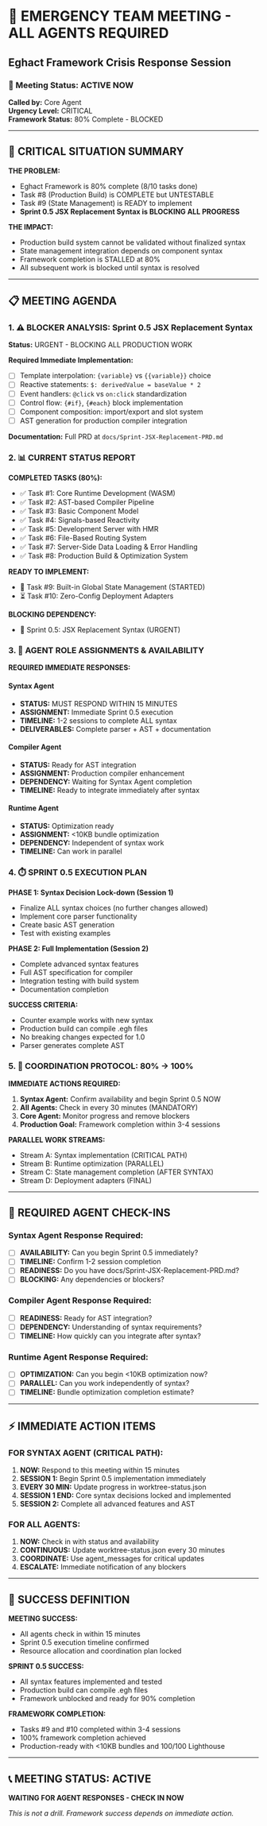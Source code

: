 # 🚨 EMERGENCY TEAM MEETING - ALL AGENTS REQUIRED
## Eghact Framework Crisis Response Session

### 📅 Meeting Status: **ACTIVE NOW**
**Called by:** Core Agent  
**Urgency Level:** CRITICAL  
**Framework Status:** 80% Complete - BLOCKED  

---

## 🎯 CRITICAL SITUATION SUMMARY

**THE PROBLEM:**
- Eghact Framework is 80% complete (8/10 tasks done)
- Task #8 (Production Build) is COMPLETE but UNTESTABLE
- Task #9 (State Management) is READY to implement
- **Sprint 0.5 JSX Replacement Syntax is BLOCKING ALL PROGRESS**

**THE IMPACT:**
- Production build system cannot be validated without finalized syntax
- State management integration depends on component syntax
- Framework completion is STALLED at 80%
- All subsequent work is blocked until syntax is resolved

---

## 📋 MEETING AGENDA

### 1. ⚠️ BLOCKER ANALYSIS: Sprint 0.5 JSX Replacement Syntax
**Status:** URGENT - BLOCKING ALL PRODUCTION WORK

**Required Immediate Implementation:**
- [ ] Template interpolation: `{variable}` vs `{{variable}}` choice
- [ ] Reactive statements: `$: derivedValue = baseValue * 2`
- [ ] Event handlers: `@click` vs `on:click` standardization
- [ ] Control flow: `{#if}`, `{#each}` block implementation
- [ ] Component composition: import/export and slot system
- [ ] AST generation for production compiler integration

**Documentation:** Full PRD at `docs/Sprint-JSX-Replacement-PRD.md`

### 2. 📊 CURRENT STATUS REPORT

**COMPLETED TASKS (80%):**
- ✅ Task #1: Core Runtime Development (WASM)
- ✅ Task #2: AST-based Compiler Pipeline  
- ✅ Task #3: Basic Component Model
- ✅ Task #4: Signals-based Reactivity
- ✅ Task #5: Development Server with HMR
- ✅ Task #6: File-Based Routing System
- ✅ Task #7: Server-Side Data Loading & Error Handling
- ✅ Task #8: Production Build & Optimization System

**READY TO IMPLEMENT:**
- 🔄 Task #9: Built-in Global State Management (STARTED)
- ⏳ Task #10: Zero-Config Deployment Adapters

**BLOCKING DEPENDENCY:**
- 🚨 Sprint 0.5: JSX Replacement Syntax (URGENT)

### 3. 👥 AGENT ROLE ASSIGNMENTS & AVAILABILITY

**REQUIRED IMMEDIATE RESPONSES:**

#### Syntax Agent 
- **STATUS:** MUST RESPOND WITHIN 15 MINUTES
- **ASSIGNMENT:** Immediate Sprint 0.5 execution
- **TIMELINE:** 1-2 sessions to complete ALL syntax
- **DELIVERABLES:** Complete parser + AST + documentation

#### Compiler Agent
- **STATUS:** Ready for AST integration
- **ASSIGNMENT:** Production compiler enhancement
- **DEPENDENCY:** Waiting for Syntax Agent completion
- **TIMELINE:** Ready to integrate immediately after syntax

#### Runtime Agent  
- **STATUS:** Optimization ready
- **ASSIGNMENT:** <10KB bundle optimization
- **DEPENDENCY:** Independent of syntax work
- **TIMELINE:** Can work in parallel

### 4. ⏱️ SPRINT 0.5 EXECUTION PLAN

**PHASE 1: Syntax Decision Lock-down (Session 1)**
- Finalize ALL syntax choices (no further changes allowed)
- Implement core parser functionality
- Create basic AST generation
- Test with existing examples

**PHASE 2: Full Implementation (Session 2)**  
- Complete advanced syntax features
- Full AST specification for compiler
- Integration testing with build system
- Documentation completion

**SUCCESS CRITERIA:**
- Counter example works with new syntax
- Production build can compile .egh files
- No breaking changes expected for 1.0
- Parser generates complete AST

### 5. 🔄 COORDINATION PROTOCOL: 80% → 100%

**IMMEDIATE ACTIONS REQUIRED:**

1. **Syntax Agent:** Confirm availability and begin Sprint 0.5 NOW
2. **All Agents:** Check in every 30 minutes (MANDATORY)
3. **Core Agent:** Monitor progress and remove blockers
4. **Production Goal:** Framework completion within 3-4 sessions

**PARALLEL WORK STREAMS:**
- Stream A: Syntax implementation (CRITICAL PATH)
- Stream B: Runtime optimization (PARALLEL)
- Stream C: State management completion (AFTER SYNTAX)
- Stream D: Deployment adapters (FINAL)

---

## 🚨 REQUIRED AGENT CHECK-INS

### Syntax Agent Response Required:
- [ ] **AVAILABILITY:** Can you begin Sprint 0.5 immediately?
- [ ] **TIMELINE:** Confirm 1-2 session completion
- [ ] **READINESS:** Do you have docs/Sprint-JSX-Replacement-PRD.md?
- [ ] **BLOCKING:** Any dependencies or blockers?

### Compiler Agent Response Required:
- [ ] **READINESS:** Ready for AST integration?
- [ ] **DEPENDENCY:** Understanding of syntax requirements?
- [ ] **TIMELINE:** How quickly can you integrate after syntax?

### Runtime Agent Response Required:
- [ ] **OPTIMIZATION:** Can you begin <10KB optimization now?
- [ ] **PARALLEL:** Can you work independently of syntax?
- [ ] **TIMELINE:** Bundle optimization completion estimate?

---

## ⚡ IMMEDIATE ACTION ITEMS

### FOR SYNTAX AGENT (CRITICAL PATH):
1. **NOW:** Respond to this meeting within 15 minutes
2. **SESSION 1:** Begin Sprint 0.5 implementation immediately
3. **EVERY 30 MIN:** Update progress in worktree-status.json
4. **SESSION 1 END:** Core syntax decisions locked and implemented
5. **SESSION 2:** Complete all advanced features and AST

### FOR ALL AGENTS:
1. **NOW:** Check in with status and availability
2. **CONTINUOUS:** Update worktree-status.json every 30 minutes
3. **COORDINATE:** Use agent_messages for critical updates
4. **ESCALATE:** Immediate notification of any blockers

---

## 🎯 SUCCESS DEFINITION

**MEETING SUCCESS:**
- All agents check in within 15 minutes
- Sprint 0.5 execution timeline confirmed
- Resource allocation and coordination plan locked

**SPRINT 0.5 SUCCESS:**
- All syntax features implemented and tested
- Production build can compile .egh files
- Framework unblocked and ready for 90% completion

**FRAMEWORK COMPLETION:**
- Tasks #9 and #10 completed within 3-4 sessions
- 100% framework completion achieved
- Production-ready with <10KB bundles and 100/100 Lighthouse

---

## 📞 MEETING STATUS: ACTIVE
**WAITING FOR AGENT RESPONSES - CHECK IN NOW**

*This is not a drill. Framework success depends on immediate action.*